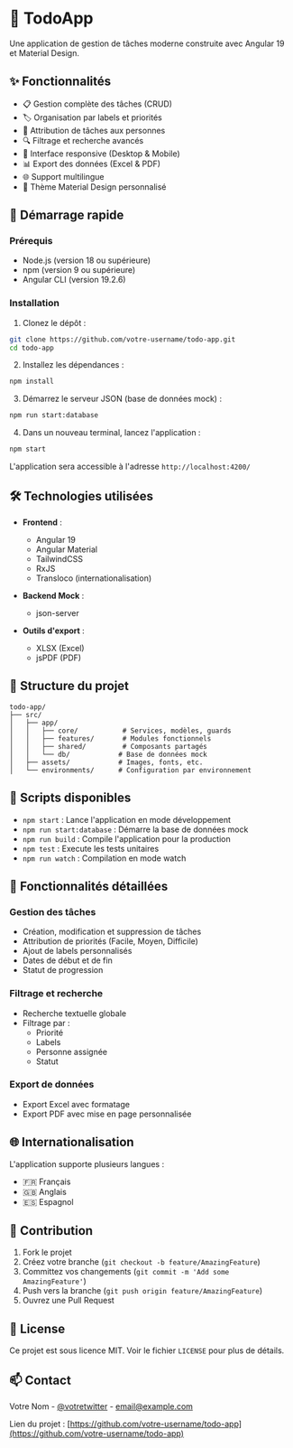 # 📝 TodoApp

Une application de gestion de tâches moderne construite avec Angular 19 et Material Design.

## ✨ Fonctionnalités

- 📋 Gestion complète des tâches (CRUD)
- 🏷️ Organisation par labels et priorités
- 👥 Attribution de tâches aux personnes
- 🔍 Filtrage et recherche avancés
- 📱 Interface responsive (Desktop & Mobile)
- 📊 Export des données (Excel & PDF)
- 🌐 Support multilingue
- 🎨 Thème Material Design personnalisé

## 🚀 Démarrage rapide

### Prérequis

- Node.js (version 18 ou supérieure)
- npm (version 9 ou supérieure)
- Angular CLI (version 19.2.6)

### Installation

1. Clonez le dépôt :
```bash
git clone https://github.com/votre-username/todo-app.git
cd todo-app
```

2. Installez les dépendances :
```bash
npm install
```

3. Démarrez le serveur JSON (base de données mock) :
```bash
npm run start:database
```

4. Dans un nouveau terminal, lancez l'application :
```bash
npm start
```

L'application sera accessible à l'adresse `http://localhost:4200/`

## 🛠️ Technologies utilisées

- **Frontend** :
  - Angular 19
  - Angular Material
  - TailwindCSS
  - RxJS
  - Transloco (internationalisation)

- **Backend Mock** :
  - json-server

- **Outils d'export** :
  - XLSX (Excel)
  - jsPDF (PDF)

## 📁 Structure du projet

```
todo-app/
├── src/
│   ├── app/
│   │   ├── core/           # Services, modèles, guards
│   │   ├── features/       # Modules fonctionnels
│   │   ├── shared/         # Composants partagés
│   │   └── db/            # Base de données mock
│   ├── assets/            # Images, fonts, etc.
│   └── environments/      # Configuration par environnement
```

## 🔧 Scripts disponibles

- `npm start` : Lance l'application en mode développement
- `npm run start:database` : Démarre la base de données mock
- `npm run build` : Compile l'application pour la production
- `npm test` : Execute les tests unitaires
- `npm run watch` : Compilation en mode watch

## 📱 Fonctionnalités détaillées

### Gestion des tâches
- Création, modification et suppression de tâches
- Attribution de priorités (Facile, Moyen, Difficile)
- Ajout de labels personnalisés
- Dates de début et de fin
- Statut de progression

### Filtrage et recherche
- Recherche textuelle globale
- Filtrage par :
  - Priorité
  - Labels
  - Personne assignée
  - Statut

### Export de données
- Export Excel avec formatage
- Export PDF avec mise en page personnalisée

## 🌐 Internationalisation

L'application supporte plusieurs langues :
- 🇫🇷 Français
- 🇬🇧 Anglais
- 🇪🇸 Espagnol

## 🤝 Contribution

1. Fork le projet
2. Créez votre branche (`git checkout -b feature/AmazingFeature`)
3. Committez vos changements (`git commit -m 'Add some AmazingFeature'`)
4. Push vers la branche (`git push origin feature/AmazingFeature`)
5. Ouvrez une Pull Request

## 📝 License

Ce projet est sous licence MIT. Voir le fichier `LICENSE` pour plus de détails.

## 📫 Contact

Votre Nom - [@votretwitter](https://twitter.com/votretwitter) - email@example.com

Lien du projet : [https://github.com/votre-username/todo-app](https://github.com/votre-username/todo-app)
